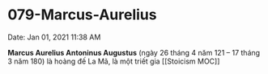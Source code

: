 # 079-Marcus-Aurelius

Date: Jan 01, 2021 11:38 AM

**Marcus Aurelius Antoninus Augustus** (ngày 26 tháng 4 năm 121 – 17 tháng 3 năm 180) là hoàng đế La Mã, là một triết gia [[Stoicism MOC]]